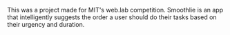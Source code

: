 This was a project made for MIT's web.lab competition.
Smoothlie is an app that intelligently suggests the order a user should do their tasks based on their urgency and duration.
